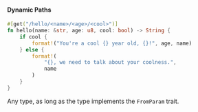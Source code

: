 #### Dynamic Paths

```rust
#[get("/hello/<name>/<age>/<cool>")]
fn hello(name: &str, age: u8, cool: bool) -> String {
    if cool {
        format!("You're a cool {} year old, {}!", age, name)
    } else {
        format!(
            "{}, we need to talk about your coolness.",
            name
        )
    }
}
```

Any type, as long as the type implements the `FromParam` trait.


<aside class="notes">
</aside>
